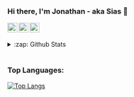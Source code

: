 ### Hi there, I'm Jonathan - aka Sias 👋

[<img align="left" alt="jonathansias | Instagram" width="22px" src="https://cdn.jsdelivr.net/npm/simple-icons@v3/icons/instagram.svg" />][instagram]
[<img align="left" alt="jonathan-sias | LinkedIn" width="22px" src="https://cdn.jsdelivr.net/npm/simple-icons@v3/icons/linkedin.svg" />][linkedin]
[<img align="left" alt="jonathan_sias | Twitter" width="22px" src="https://cdn.jsdelivr.net/npm/simple-icons@v3/icons/twitter.svg" />][twitter]

<br/>

### 
<details>
  <summary>:zap: Github Stats</summary>

  <img align="left" alt="Sias's Github Stats" src="https://github-readme-stats.jonathansias.vercel.app/api?username=jonathansias&theme=radical&show_icons=true&hide_border=true" />

</details>

<br/>

### Top Languages:
[![Top Langs](https://github-readme-stats.vercel.app/api/top-langs/?username=jonathansias&layout=compact)](https://github.com/JonathanSias/github-readme-stats)

[instagram]: https://instagram.com/jonathansias
[linkedin]: https://linkedin.com/in/jonathan-sias-46190ab8
[twitter]: https://twitter.com/jonathan_sias
